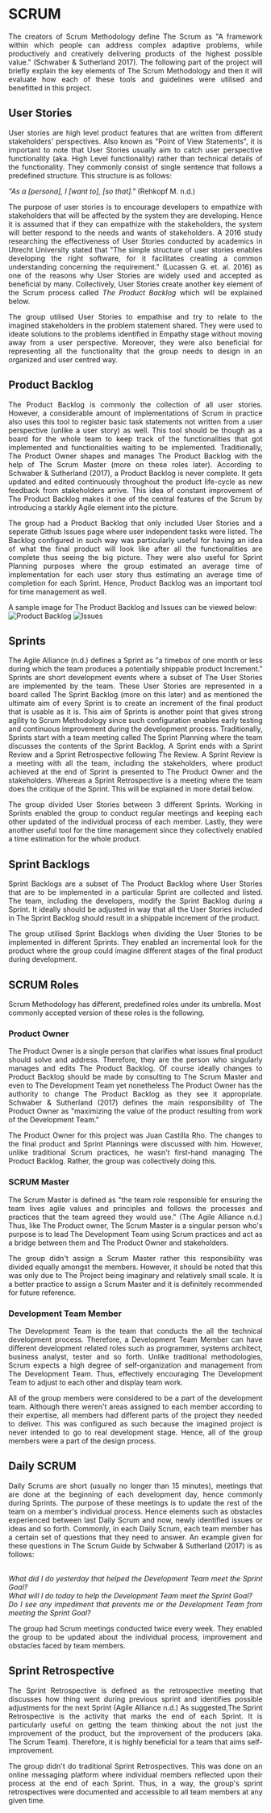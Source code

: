 # SCRUM

<div style="text-align: justify"> 
The creators of Scrum Methodology define The Scrum as "A framework within which people can address complex adaptive problems, while productively and creatively delivering products of the highest possible value." (Schwaber & Sutherland 2017). The following part of the project will briefly explain the key elements of The Scrum Methodology and then it will evaluate how each of these tools and guidelines were utilised and benefitted in this project. 
</div>

## User Stories

<div style="text-align: justify"> 
User stories are high level product features that are written from different stakeholders' perspectives. Also known as "Point of View Statements", it is important to note that User Stories usually aim to catch user perspective functionality (aka. High Level functionality) rather than technical details of the functionality. They commonly consist of single sentence that follows a predefined structure. This structure is as follows:
</div> 

*"As a [persona], I [want to], [so that]."* (Rehkopf M. n.d.)

<div style="text-align: justify">    
The purpose of user stories is to encourage developers to empathize with stakeholders that will be affected by the system they are developing. Hence it is assumed that if they can empathize with the stakeholders, the system will better respond to the needs and wants of stakeholders. A 2016 study researching the effectiveness of User Stories conducted by academics in Utrecht University stated that "The simple structure of user stories enables developing the right software, for it facilitates creating a common understanding concerning the requirement." (Lucassen G. et. al. 2016) as one of the reasons why User Stories are widely used and accepted as beneficial by many. Collectively, User Stories create another key element of the Scrum process called <i>The Product Backlog</i> which will be explained below.  
</p>
The group utilised User Stories to empathise and try to relate to the imagined stakeholders in the problem statement shared. They were used to ideate solutions to the problems identified in Empathy stage without moving away from a user perspective. Moreover, they were also beneficial for representing all the functionality that the group needs to design in an organized and user centred way.
</div>

## Product Backlog

<div style="text-align: justify"> 
The Product Backlog is commonly the collection of all user stories. However, a considerable amount of implementations of Scrum in practice also uses this tool to register basic task statements not written from a user perspective (unlike a user story) as well. This tool should be though as a board for the whole team to keep track of the functionalities that got implemented and functionalities waiting to be implemented. Traditionally, The Product Owner shapes and manages The Product Backlog with the help of The Scrum Master (more on these roles later). According to Schwaber & Sutherland (2017), a Product Backlog is never complete. It gets updated and edited continuously throughout the product life-cycle as new feedback from stakeholders arrive. This idea of constant improvement of The Product Backlog makes it one of the central features of the Scrum by introducing a starkly Agile element into the picture.     
</p>
The group had a Product Backlog that only included User Stories and a seperate Github Issues page where user independent tasks were listed. The Backlog configured in such way was particularly useful for having an idea of what the final product will look like after all the functionalities are complete thus seeing the big picture. They were also useful for Sprint Planning purposes where the group estimated an average time of implementation for each user story thus estimating an average time of completion for each Sprint. Hence, Product Backlog was an important tool for time management as well. 
</div>

A sample image for The Product Backlog and Issues can be viewed below:
![Product Backlog](https://github.com/SaurabBUTS/ISDM-Group-1-Tut-07/blob/master/static/images/product_backlog.png)
![Issues](https://github.com/SaurabBUTS/ISDM-Group-1-Tut-07/blob/master/static/images/issues.png)


## Sprints

<div style="text-align: justify"> 
The Agile Alliance (n.d.) defines a Sprint as "a timebox of one month or less during which the team produces a potentially shippable product Increment." Sprints are short development events where a subset of The User Stories are implemented by the team. These User Stories are represented in a board called The Sprint Backlog (more on this later) and as mentioned the ultimate aim of every Sprint is to create an increment of the final product that is usable as it is. This aim of Sprints is another point that gives strong agility to Scrum Methodology since such configuration enables early testing and continuous improvement during the development process. Traditionally, Sprints start with a team meeting called The Sprint Planning where the team discusses the contents of the Sprint Backlog. A Sprint ends with a Sprint Review and a Sprint Retrospective following The Review. A Sprint Review is a meeting with all the team, including the stakeholders, where product achieved at the end of Sprint is presented to The Product Owner and the stakeholders. Whereas a Sprint Retrospective is a meeting where the team does the critique of the Sprint. This will be explained in more detail below.
</p>
The group divided User Stories between 3 different Sprints. Working in Sprints enabled the group to conduct regular meetings and keeping each other updated of the individual process of each member. Lastly, they were another useful tool for the time management since they collectively enabled a time estimation for the whole product.
</div>

## Sprint Backlogs

<div style="text-align: justify"> 
Sprint Backlogs are a subset of The Product Backlog where User Stories that are to be implemented in a particular Sprint are collected and listed. The team, including the developers, modify the Sprint Backlog during a Sprint. It ideally should be adjusted in way that all the User Stories included in The Sprint Backlog should result in a shippable increment of the product. 
</p>
The group utilised Sprint Backlogs when dividing the User Stories to be implemented in different Sprints. They enabled an incremental look for the product where the group could imagine different stages of the final product during development.
</div>

## SCRUM Roles
Scrum Methodology has different, predefined roles under its umbrella. Most commonly accepted version of these roles is the following.

### Product Owner
<div style="text-align: justify"> 
The Product Owner is a single person that clarifies what issues final product should solve and address. Therefore, they are the person who singularly manages and edits The Product Backlog. Of course ideally changes to Product Backlog should be made by consulting to The Scrum Master and even to The Development Team yet nonetheless The Product Owner has the authority to change The Product Backlog as they see it appropriate. Schwaber & Sutherland (2017) defines the main responsibility of The Product Owner as "maximizing the value of the product resulting from work of the Development Team."  
</p>
The Product Owner for this project was Juan Castilla Rho. The changes to the final product and Sprint Plannings were discussed with him. However, unlike traditional Scrum practices, he wasn't first-hand managing The Product Backlog. Rather, the group was collectively doing this. 
</div>

### SCRUM Master
<div style="text-align: justify"> 
The Scrum Master is defined as "the team role responsible for ensuring the team lives agile values and principles and follows the processes and practices that the team agreed they would use." (The Agile Alliance n.d.) Thus, like The Product owner, The Scrum Master is a singular person who's purpose is to lead The Development Team using Scrum practices and act as a bridge between them and The Product Owner and stakeholders.  
</p>
The group didn't assign a Scrum Master rather this responsibility was divided equally amongst the members. However, it should be noted that this was only due to The Project being imaginary and relatively small scale. It is a better practice to assign a Scrum Master and it is definitely recommended for future reference.
</div>

### Development Team Member
<div style="text-align: justify"> 
The Development Team is the team that conducts the all the technical development process. Therefore, a Development Team Member can have different development related roles such as programmer, systems architect, business analyst, tester and so forth. Unlike traditional methodologies, Scrum expects a high degree of self-organization and management from The Development Team. Thus, effectively encouraging The Development Team to adjust to each other and display team work.
</p>
All of the group members were considered to be a part of the development team. Although there weren't areas assigned to each member according to their expertise, all members had different parts of the project they needed to deliver. This was configured as such because the imagined project is never intended to go to real development stage. Hence, all of the group members were a part of the design process.
</div>

## Daily SCRUM
<div style="text-align: justify">
Daily Scrums are short (usually no longer than 15 minutes), meetings that are done at the beginning of each development day, hence commonly during Sprints. The purpose of these meetings is to update the rest of the team on a member's individual process. Hence elements such as obstacles experienced between last Daily Scrum and now, newly identified issues or ideas and so forth. Commonly, in each Daily Scrum, each team member has a certain set of questions that they need to answer. An example given for these questions in The Scrum Guide by Schwaber & Sutherland (2017) is as follows:
<i>
</p>
</br>What did I do yesterday that helped the Development Team meet the Sprint Goal? 
</br>What will I do today to help the Development Team meet the Sprint Goal?
</br>Do I see any impediment that prevents me or the Development Team from meeting the Sprint Goal? 
</i>
</p>
The group had Scrum meetings conducted twice every week. They enabled the group to be updated about the individual process, improvement and obstacles faced by team members. 
</div>

## Sprint Retrospective
<div style="text-align: justify">
The Sprint Retrospective is defined as the retrospective meeting that discusses how thing went during previous sprint and identifies possible adjustments for the next Sprint (Agile Alliance n.d.) As suggested,The Sprint Retrospective is the activity that marks the end of each Sprint. It is particularly useful on getting the team thinking about the not just the improvement of the product, but the improvement of the producers (aka. The Scrum Team). Therefore, it is highly beneficial for a team that aims self-improvement.
</p>
The group didn't do traditional Sprint Retrospectives. This was done on an online messaging platform where individual members reflected upon their process at the end of each Sprint. Thus, in a way, the group's sprint retrospectives were documented and accessible to all team members at any given time.
</div>

